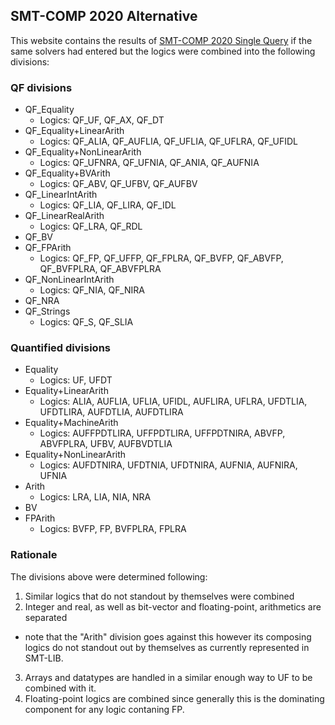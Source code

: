 ## SMT-COMP 2020 Alternative

This website contains the results of [SMT-COMP 2020 Single
Query](https://smt-comp.github.io/2020/results/results-single-query) if the same
solvers had entered but the logics were combined into the following divisions:

### QF divisions

- QF_Equality
  - Logics: QF_UF, QF_AX, QF_DT
- QF_Equality+LinearArith
  - Logics: QF_ALIA, QF_AUFLIA, QF_UFLIA, QF_UFLRA, QF_UFIDL
- QF_Equality+NonLinearArith
  - Logics: QF_UFNRA, QF_UFNIA, QF_ANIA, QF_AUFNIA
- QF_Equality+BVArith
  - Logics: QF_ABV, QF_UFBV, QF_AUFBV
- QF_LinearIntArith
  - Logics: QF_LIA, QF_LIRA, QF_IDL
- QF_LinearRealArith
  - Logics: QF_LRA, QF_RDL
- QF_BV
- QF_FPArith
  - Logics: QF_FP, QF_UFFP, QF_FPLRA, QF_BVFP, QF_ABVFP, QF_BVFPLRA, QF_ABVFPLRA
- QF_NonLinearIntArith
  - Logics: QF_NIA, QF_NIRA
- QF_NRA
- QF_Strings
  - Logics: QF_S, QF_SLIA

### Quantified divisions

- Equality
  - Logics: UF, UFDT
- Equality+LinearArith
  - Logics: ALIA, AUFLIA, UFLIA, UFIDL, AUFLIRA, UFLRA, UFDTLIA, UFDTLIRA, AUFDTLIA, AUFDTLIRA
- Equality+MachineArith
  - Logics: AUFFPDTLIRA, UFFPDTLIRA, UFFPDTNIRA, ABVFP, ABVFPLRA, UFBV, AUFBVDTLIA
- Equality+NonLinearArith
  - Logics: AUFDTNIRA, UFDTNIA, UFDTNIRA, AUFNIA, AUFNIRA, UFNIA
- Arith
  - Logics: LRA, LIA, NIA, NRA
- BV
- FPArith
  - Logics: BVFP, FP, BVFPLRA, FPLRA

### Rationale

The divisions above were determined following:
1. Similar logics that do not standout by themselves were combined
2. Integer and real, as well as bit-vector and floating-point, arithmetics are separated
  - note that the "Arith" division goes against this however its composing
    logics do not standout out by themselves as currently represented in
    SMT-LIB.
3. Arrays and datatypes are handled in a similar enough way to UF to be combined
   with it.
4. Floating-point logics are combined since generally this is the dominating
   component for any logic contaning FP.
